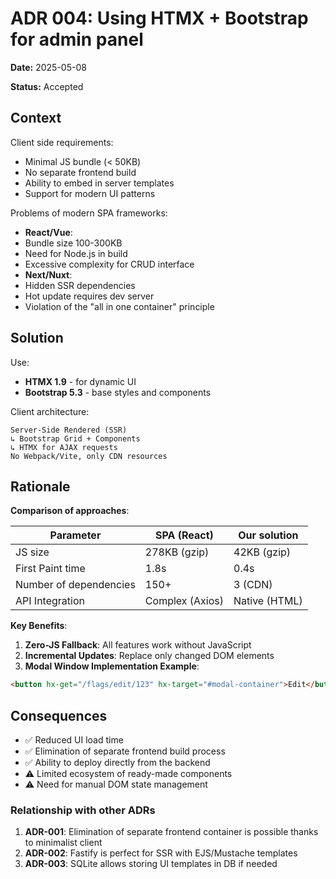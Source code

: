 # ADR 004: Using HTMX + Bootstrap for admin panel

**Date:** 2025-05-08

**Status:** Accepted

## Context

Client side requirements:

- Minimal JS bundle (< 50KB)
- No separate frontend build
- Ability to embed in server templates
- Support for modern UI patterns

Problems of modern SPA frameworks:

- **React/Vue**:
- Bundle size 100-300KB
- Need for Node.js in build
- Excessive complexity for CRUD interface
- **Next/Nuxt**:
- Hidden SSR dependencies
- Hot update requires dev server
- Violation of the "all in one container" principle

## Solution

Use:

- **HTMX 1.9** - for dynamic UI
- **Bootstrap 5.3** - base styles and components

Client architecture:

```
Server-Side Rendered (SSR)
↳ Bootstrap Grid + Components
↳ HTMX for AJAX requests
No Webpack/Vite, only CDN resources
```

## Rationale

**Comparison of approaches**:

| Parameter              | SPA (React)     | Our solution  |
| ---------------------- | --------------- | ------------- |
| JS size                | 278KB (gzip)    | 42KB (gzip)   |
| First Paint time       | 1.8s            | 0.4s          |
| Number of dependencies | 150+            | 3 (CDN)       |
| API Integration        | Complex (Axios) | Native (HTML) |

**Key Benefits**:

1. **Zero-JS Fallback**: All features work without JavaScript
2. **Incremental Updates**: Replace only changed DOM elements
3. **Modal Window Implementation Example**:

```html
<button hx-get="/flags/edit/123" hx-target="#modal-container">Edit</button>
```

## Consequences

- ✅ Reduced UI load time
- ✅ Elimination of separate frontend build process
- ✅ Ability to deploy directly from the backend
- ⚠️ Limited ecosystem of ready-made components
- ⚠️ Need for manual DOM state management

### Relationship with other ADRs

1. **ADR-001**: Elimination of separate frontend container is possible thanks to minimalist client
2. **ADR-002**: Fastify is perfect for SSR with EJS/Mustache templates
3. **ADR-003**: SQLite allows storing UI templates in DB if needed

